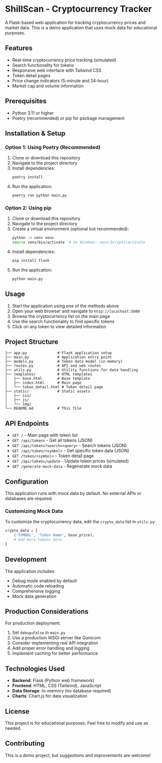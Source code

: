 
# ShillScan - Cryptocurrency Tracker

A Flask-based web application for tracking cryptocurrency prices and market data. This is a demo application that uses mock data for educational purposes.

## Features

- Real-time cryptocurrency price tracking (simulated)
- Search functionality for tokens
- Responsive web interface with Tailwind CSS
- Token detail pages
- Price change indicators (5-minute and 24-hour)
- Market cap and volume information

## Prerequisites

- Python 3.11 or higher
- Poetry (recommended) or pip for package management

## Installation & Setup

### Option 1: Using Poetry (Recommended)

1. Clone or download this repository
2. Navigate to the project directory
3. Install dependencies:
   ```bash
   poetry install
   ```
4. Run the application:
   ```bash
   poetry run python main.py
   ```

### Option 2: Using pip

1. Clone or download this repository
2. Navigate to the project directory
3. Create a virtual environment (optional but recommended):
   ```bash
   python -m venv venv
   source venv/bin/activate  # On Windows: venv\Scripts\activate
   ```
4. Install dependencies:
   ```bash
   pip install flask
   ```
5. Run the application:
   ```bash
   python main.py
   ```

## Usage

1. Start the application using one of the methods above
2. Open your web browser and navigate to `http://localhost:5000`
3. Browse the cryptocurrency list on the main page
4. Use the search functionality to find specific tokens
5. Click on any token to view detailed information

## Project Structure

```
├── app.py              # Flask application setup
├── main.py             # Application entry point
├── models.py           # Token data model (in-memory)
├── routes.py           # API and web routes
├── utils.py            # Utility functions for data handling
├── templates/          # HTML templates
│   ├── base.html       # Base template
│   ├── index.html      # Main page
│   └── token_detail.html # Token detail page
├── static/             # Static assets
│   ├── css/
│   ├── js/
│   └── img/
└── README.md           # This file
```

## API Endpoints

- `GET /` - Main page with token list
- `GET /api/tokens` - Get all tokens (JSON)
- `GET /api/tokens?search=<query>` - Search tokens (JSON)
- `GET /api/token/<symbol>` - Get specific token data (JSON)
- `GET /token/<symbol>` - Token detail page
- `GET /api/tokens/update` - Update token prices (simulated)
- `GET /generate-mock-data` - Regenerate mock data

## Configuration

This application runs with mock data by default. No external APIs or databases are required.

### Customizing Mock Data

To customize the cryptocurrency data, edit the `crypto_data` list in `utils.py`:

```python
crypto_data = [
    ('SYMBOL', 'Token Name', base_price),
    # Add more tokens here
]
```

## Development

The application includes:
- Debug mode enabled by default
- Automatic code reloading
- Comprehensive logging
- Mock data generation

## Production Considerations

For production deployment:
1. Set `debug=False` in `main.py`
2. Use a production WSGI server like Gunicorn
3. Consider implementing real API integration
4. Add proper error handling and logging
5. Implement caching for better performance

## Technologies Used

- **Backend**: Flask (Python web framework)
- **Frontend**: HTML, CSS (Tailwind), JavaScript
- **Data Storage**: In-memory (no database required)
- **Charts**: Chart.js for data visualization

## License

This project is for educational purposes. Feel free to modify and use as needed.

## Contributing

This is a demo project, but suggestions and improvements are welcome!
